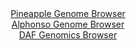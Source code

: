 <div id="Pineapple_Genome_Browser" align="center">
  <a href="https://igv.org/app/?sessionURL=blob:zZJdT9swFIb_iyXQJqWJnZCUREJT6AcUBlvpSvkQihzHSc0SO9hOQlv1v8.gTbsZEr3YNMkX9pGT857Hzwa0VComOIiAayPfRghYQC1FN8NVXdJLXFEFohyXilpA0pxKygkF0QbkWGk8v_psvlxqXavIcZiuexXmhbCVZ.MKrwXHnbKJqJyBKEucCom1kMo5lrgVDivaXkdTXNe26e3ZvpNhjR1c1kvBlXBqyoukM_9LfpWSgnJR0aRqSs1eAyQmj8mY2Tn.FC9mMSFUqXO6mmRH8fkkvvZG87uTYHA3_3K6mAeL_RkrONaNpEci8yaXt2do8uhlq6X_dZQ3wQW5Xqfj6Z433B8910xSdYT66NALQxiGBgzjGX3.n2Y2i.04d7HnjodwiFCOZoKUB9XFOfeHnanCxXoq3ph9a4FSkMa4AMhS9iMELQ8Glu8GvZctOrQgfCEkBQPR_YMFtMTku7l.vwF6VRtjgKJPzas8FhAyoxJEvRDCPgpD1z_oH5guaGttQCPLv4d3PL8K.9CNXTdIclZqo3OWKF4rG3NutyS3i_WOPE.bmyql7lXRnk2neOH7_Kl7vMTuwBAlf6CJIDQETPPXRzSjvifTP3HvPUFsne4qHMpilJLqWI7ZbUeyG3kb3k3Dk2.kjd_EsxuaXMgKa3PfVMzxp28tlgxzbQotUyxlJdOrhaEoOhAh1zPaAiJKYTwEskg_QAtayIcff.vpbR.2PwA-">Pineapple Genome Browser</a>
</div>
<div id="Alphonso_Genome_Browser" align="center">
  <a href="https://igv.org/app/?sessionURL=blob:zZLRbpswFIbfxVKrTSJgIAkFqZpol2ZVk0VtRtOkqtAJMcQp2K5toGmUd59XbdrNKjUXmyZxAUeG8_8f3w41RCrKGYqQZ7s923WRhdSat1OoREm.QkUUinIoFbGQJDmRhGUERTuUg9KQ3IzMm2uthYoch2rRqYAV3Fa.DRW8cAatsjNeOee8LGHJJWgulXMmoeEOLZpOS5YghG12.3bPWYEGB0qx5kxxRxBWpK35XvprlBaE8YqkVV1q.hogNXlMxpWdw6d4No2zjCh1RbaXq9P46jK.9QfJYtg_XySTL7OkPzue0oKBriU5XWSjeXzkXdQweh5zcn2mZ2Ibzykf6FFy5H8.HjwLKok6dQP3xA9Dtx8YNJStyPP_1Npc9MDmdRCHRVeo4TVt24J0v10bDNPlLb1Ud_EbzfcWKnlWGxdQtpZB5GLLx32r5_U7P27dEwvj0PCRnKLo_sFCWkL2aI7f75DeCmMMUuSpfpXHQlyuiERRJ8Q4cMPQ63WDLjaL9tYO1bL8e3AvkpswwF7sef00p6U2Oq9SxYSygTG7yXK7eDmQ5sW2ONvENFk8Try79Rweh2IwmPJF5uI_sjwx_c3q1x9oir4n0T_x7j1BbL08VLaeN1H.1WJejjbNeI7pKJ9s1HB8szkfv4nnMDQ5lxVoc95MzONP2xqQFJg2g4YquqQl1duZochbFLmeb6RFGS.5sRDJYvkBW9hye_jjbzn9_cP.Ow--">Alphonso Genome Browser</a>
</div>


<div id="DAF_Genomics_Browser" align="center">
  <a href="https://igv.org/app/?sessionURL=blob:tZFra9swFIb_iyD9ZDuWfIsNYbhrvISmHUnqGVJKOLPl2NSyXEle0oX89wm3Y7BRxqADSUicy_vqPCf0jQpZ8xZFiFjYszBGBpIVP2yAdQ29BUYlikpoJDWQoCUVtM0pik6oBKkgXS91ZaVUJ6PxuIDS3NOWszqXlnQs6EzJe1VRnWoSCxh85y0cpJVzppMVjKHpKt5KPoY8p1Ka9rij7X53AH38jO2GlnTH.kbVg.pOm9DGCqsE7bZuC3r8i5H_oKxX_SHONvFQf02fF8U0vl7EX5xZuv3kf9ymn.dZ6mcXm3rfguoFnfYZY07SJMs7vLp93KaT1TqzVzEekSR0R87VxezY1YLKKQ7wxAlDHLjobKCG572GgPJK4Ai7RkAmBnFd8_XqeL6eguA1iu4fDKQE5I86_f6E1HOnUSFJn_qBmoG4KKhAkRnadoDDkHhu4Npa6GycUC.ad2aZpOswsElMiG99Bab1y7oZBqiF_gy.F8jfOuv9r6Dm3iLxet85JiNy2dxcHuazIoanq3BJEvkGKAO9.bGSCwZKh16er1ig0XqMtuoXF.f8cP4B">DAF Genomics Browser</a>
</div>
